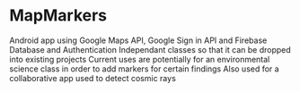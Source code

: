 # MapMarkers
Android app using Google Maps API, Google Sign in API and Firebase Database and Authentication
Independant classes so that it can be dropped into existing projects
Current uses are potentially for an environmental science class in order to add markers for certain findings
Also used for a collaborative app used to detect cosmic rays
